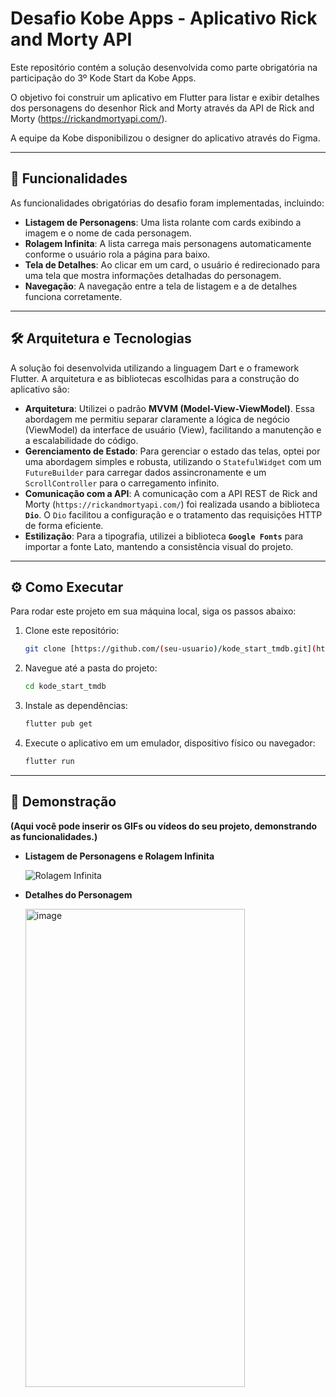 # Desafio Kobe Apps - Aplicativo Rick and Morty API 

Este repositório contém a solução desenvolvida como parte obrigatória na participação do 3º Kode Start da Kobe Apps.

O objetivo foi construir um aplicativo em Flutter para listar e exibir detalhes dos personagens do desenhor Rick and Morty através da API de Rick and Morty (https://rickandmortyapi.com/).

A equipe da Kobe disponibilizou o designer do aplicativo através do Figma.

---

## 🚀 Funcionalidades

As funcionalidades obrigatórias do desafio foram implementadas, incluindo:

* **Listagem de Personagens**: Uma lista rolante com cards exibindo a imagem e o nome de cada personagem.
* **Rolagem Infinita**: A lista carrega mais personagens automaticamente conforme o usuário rola a página para baixo.
* **Tela de Detalhes**: Ao clicar em um card, o usuário é redirecionado para uma tela que mostra informações detalhadas do personagem.
* **Navegação**: A navegação entre a tela de listagem e a de detalhes funciona corretamente.

---

## 🛠️ Arquitetura e Tecnologias

A solução foi desenvolvida utilizando a linguagem Dart e o framework Flutter. A arquitetura e as bibliotecas escolhidas para a construção do aplicativo são:

* **Arquitetura**: Utilizei o padrão **MVVM (Model-View-ViewModel)**. Essa abordagem me permitiu separar claramente a lógica de negócio (ViewModel) da interface de usuário (View), facilitando a manutenção e a escalabilidade do código.
* **Gerenciamento de Estado**: Para gerenciar o estado das telas, optei por uma abordagem simples e robusta, utilizando o `StatefulWidget` com um `FutureBuilder` para carregar dados assincronamente e um `ScrollController` para o carregamento infinito.
* **Comunicação com a API**: A comunicação com a API REST de Rick and Morty (`https://rickandmortyapi.com/`) foi realizada usando a biblioteca **`Dio`**. O `Dio` facilitou a configuração e o tratamento das requisições HTTP de forma eficiente.
* **Estilização**: Para a tipografia, utilizei a biblioteca **`Google Fonts`** para importar a fonte Lato, mantendo a consistência visual do projeto.

---

## ⚙️ Como Executar

Para rodar este projeto em sua máquina local, siga os passos abaixo:

1.  Clone este repositório:
    ```sh
    git clone [https://github.com/(seu-usuario)/kode_start_tmdb.git](https://github.com/(seu-usuario)/kode_start_tmdb.git)
    ```
2.  Navegue até a pasta do projeto:
    ```sh
    cd kode_start_tmdb
    ```
3.  Instale as dependências:
    ```sh
    flutter pub get
    ```
4.  Execute o aplicativo em um emulador, dispositivo físico ou navegador:
    ```sh
    flutter run
    ```

---

## 🎥 Demonstração

**(Aqui você pode inserir os GIFs ou vídeos do seu projeto, demonstrando as funcionalidades.)**

* **Listagem de Personagens e Rolagem Infinita**

    ![Rolagem Infinita](https://github.com/user-attachments/assets/6e44268e-cf03-40b8-ad37-b17c0acedd8e)


* **Detalhes do Personagem**

    <img width="351" height="765" alt="image" src="https://github.com/user-attachments/assets/efeb886f-93bb-43b0-b5b6-91f679fceebc" />
